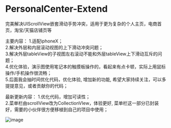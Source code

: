 # PersonalCenter-Extend
完美解决UIScrollView嵌套滑动手势冲突，适用于更为复杂的个人主页，电商首页，淘宝/天猫店铺页等    

主要内容： 
1.适配iphoneX；    
2.解决外层和内层滚动视图的上下滑动冲突问题；  
3.解决外层tableView的子视图左右滚动不能和外层tableView上下滑动互斥的问题；  
4.优化体验，演示图使用笔记本的触摸板操作的，看起来有点卡顿，实际上用鼠标操作/手机操作很流畅；  
5.后面我会抽时间优化代码，优化体验, 增加新的功能, 希望大家持续关注，可以多提提意见，或者贡献你的代码；  

最新更新内容： 
1.优化代码，增加可读性；  
2.菜单栏由scrollView改为CollectionVIew，体验更好, 菜单栏这一部分已封装好，需要的小伙伴很方便移植到自己的项目中使用；  

![image](https://github.com/ArchLL/PersonalCenter-Extend/blob/master/show.gif)
